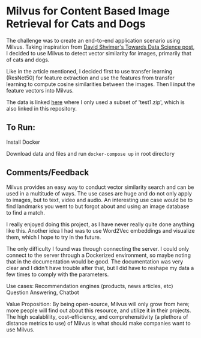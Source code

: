 # Milvus for Content Based Image Retrieval for Cats and Dogs

The challenge was to create an end-to-end application scenario using Milvus. 
Taking inspiration from [David Shvimer's Towards Data Science post](https://towardsdatascience.com/up-and-running-with-milvus-2466161e8b1f), I decided to use Milvus to detect vector similarity for images, primarily that of cats and dogs.

Like in the article mentioned, I decided first to use transfer learning (ResNet50) for feature extraction and use the features from transfer learning to compute cosine similarities between the images. Then I input the feature vectors into Milvus.

The data is linked [here](https://www.kaggle.com/c/dogs-vs-cats/data?select=test1.zip) where I only used a subset of 'test1.zip', which is also linked in this repository.

## To Run:
Install Docker

Download data and files and run `docker-compose up` in root directory

## Comments/Feedback
Milvus provides an easy way to conduct vector similarity search and can be used in a multitude of ways. The use cases are huge and do not only apply to images, but to text, video and audio. An interesting use case would be to find landmarks you went to but forgot about and using an image database to find a match.

I really enjoyed doing this project, as I have never really quite done anything like this. Another idea I had was to use Word2Vec embeddings and visualize them, which I hope to try in the future. 

The only difficulty I found was through connecting the server. I could only connect to the server through a Dockerized environment, so maybe noting that in the documentation would be good. The documentation was very clear and I didn't have trouble after that, but I did have to reshape my data a few times to comply with the parameters.

Use cases:
Recommendation engines (products, news articles, etc)
Question Answering, Chatbot

Value Proposition: By being open-source, Milvus will only grow from here; more people will find out about this resource, and utilize it in their projects. The high scalablility, cost-efficiency, and comprehensitivity (a plethora of distance metrics to use) of Milvus is what should make companies want to use Milvus.
